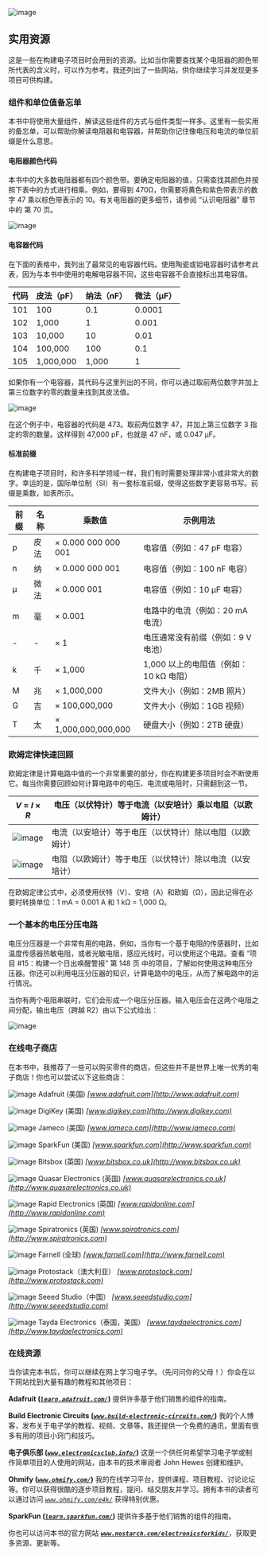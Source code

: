 ![image](img/common01.jpg)

## 实用资源

这是一些在构建电子项目时会用到的资源。比如当你需要查找某个电阻器的颜色带所代表的含义时，可以作为参考。我还列出了一些网站，供你继续学习并发现更多项目可供构建。

### 组件和单位值备忘单

本书中将使用大量组件，解读这些组件的方式与组件类型一样多。这里有一些实用的备忘单，可以帮助你解读电阻器和电容器，并帮助你记住像电压和电流的单位前缀是什么意思。

#### 电阻器颜色代码

本书中的大多数电阻器都有四个颜色带。要确定电阻器的值，只需查找其颜色并按照下表中的方式进行相乘。例如，要得到 470Ω，你需要将黄色和紫色带表示的数字 47 乘以棕色带表示的 10。有关电阻器的更多细节，请参阅 “认识电阻器” 章节中的 第 70 页。

![image](img/f0282-01.jpg)

#### 电容器代码

在下面的表格中，我列出了最常见的电容器代码。使用陶瓷或钽电容器时请参考此表，因为与本书中使用的电解电容器不同，这些电容器不会直接标出其电容值。

| **代码** | **皮法（pF）** | **纳法（nF）** | **微法（µF）** |
| --- | --- | --- | --- |
| 101 | 100 | 0.1 | 0.0001 |
| 102 | 1,000 | 1 | 0.001 |
| 103 | 10,000 | 10 | 0.01 |
| 104 | 100,000 | 100 | 0.1 |
| 105 | 1,000,000 | 1,000 | 1 |

如果你有一个电容器，其代码与这里列出的不同，你可以通过取前两位数字并加上第三位数字的零的数量来找到其皮法值。

![image](img/f0283-01.jpg)

在这个例子中，电容器的代码是 473。取前两位数字 47，并加上第三位数字 3 指定的零的数量。这样得到 47,000 pF，也就是 47 nF，或 0.047 µF。

#### 标准前缀

在构建电子项目时，和许多科学领域一样，我们有时需要处理非常小或非常大的数字。幸运的是，国际单位制（SI）有一套标准前缀，使得这些数字更容易书写。前缀是乘数，如表所示。

| **前缀** | **名称** | **乘数值** | **示例用法** |
| --- | --- | --- | --- |
| p | 皮法 | × 0.000 000 000 001 | 电容值（例如：47 pF 电容） |
| n | 纳 | × 0.000 000 001 | 电容值（例如：100 nF 电容） |
| µ | 微法 | × 0.000 001 | 电容值（例如：10 µF 电容） |
| m | 毫 | × 0.001 | 电路中的电流（例如：20 mA 电流） |
| - | - | × 1 | 电压通常没有前缀（例如：9 V 电池） |
| k | 千 | × 1,000 | 1,000 以上的电阻值（例如：10 kΩ 电阻） |
| M | 兆 | × 1,000,000 | 文件大小（例如：2MB 照片） |
| G | 吉 | × 100,000,000 | 文件大小（例如：1GB 视频） |
| T | 太 | × 1,000,000,000,000 | 硬盘大小（例如：2TB 硬盘） |

### 欧姆定律快速回顾

欧姆定律是计算电路中值的一个非常重要的部分，你在构建更多项目时会不断使用它。每当你需要回顾如何计算电路中的电压、电流或电阻时，只需翻到这一节。

| *V* = *I* × *R* | 电压（以伏特计）等于电流（以安培计）乘以电阻（以欧姆计） |
| --- | --- |
| ![image](img/f0285-01.jpg) | 电流（以安培计）等于电压（以伏特计）除以电阻（以欧姆计） |
| ![image](img/f0285-02.jpg) | 电阻（以欧姆计）等于电压（以伏特计）除以电流（以安培计） |

在欧姆定律公式中，必须使用伏特（V）、安培（A）和欧姆（Ω），因此记得在必要时转换单位：1 mA = 0.001 A 和 1 kΩ = 1,000 Ω。

### 一个基本的电压分压电路

电压分压器是一个非常有用的电路，例如，当你有一个基于电阻的传感器时，比如温度传感器热敏电阻，或者光敏电阻，感应光线时，可以使用这个电路。查看 “项目 #15：构建一个日出唤醒警报” 第 148 页 中的项目，了解如何使用这种电压分压器。你还可以利用电压分压器的知识，计算电路中的电压，从而了解电路中的运行情况。

当你有两个电阻串联时，它们会形成一个电压分压器。输入电压会在这两个电阻之间分配，输出电压（跨越 R2）由以下公式给出：

![image](img/f0285-03.jpg)

### 在线电子商店

在本书中，我推荐了一些可以购买零件的商店，但这些并不是世界上唯一优秀的电子商店！你也可以尝试以下这些商店：

![image](img/common-01.jpg) Adafruit (美国) *[www.adafruit.com](http://www.adafruit.com)*

![image](img/common-01.jpg) DigiKey (美国) *[www.digikey.com](http://www.digikey.com)*

![image](img/common-01.jpg) Jameco (美国) *[www.jameco.com](http://www.jameco.com)*

![image](img/common-01.jpg) SparkFun (美国) *[www.sparkfun.com](http://www.sparkfun.com)*

![image](img/common-01.jpg) Bitsbox (英国) *[www.bitsbox.co.uk](http://www.bitsbox.co.uk)*

![image](img/common-01.jpg) Quasar Electronics (英国) *[www.quasarelectronics.co.uk](http://www.quasarelectronics.co.uk)*

![image](img/common-01.jpg) Rapid Electronics (英国) *[www.rapidonline.com](http://www.rapidonline.com)*

![image](img/common-01.jpg) Spiratronics (英国) *[www.spiratronics.com](http://www.spiratronics.com)*

![image](img/common-01.jpg) Farnell (全球) *[www.farnell.com](http://www.farnell.com)*

![image](img/common-01.jpg) Protostack（澳大利亚） *[www.protostack.com](http://www.protostack.com)*

![image](img/common-01.jpg) Seeed Studio（中国） *[www.seeedstudio.com](http://www.seeedstudio.com)*

![image](img/common-01.jpg) Tayda Electronics（泰国，美国） *[www.taydaelectronics.com](http://www.taydaelectronics.com)*

### 在线资源

当你读完本书后，你可以继续在网上学习电子学。（先问问你的父母！）你会在以下网站找到大量有趣的教程和其他项目：

**Adafruit (*****[`learn.adafruit.com/`](https://learn.adafruit.com/)*****)**   提供许多基于他们销售的组件的指南。

**Build Electronic Circuits (*****[`www.build-electronic-circuits.com/`](http://www.build-electronic-circuits.com/)*****)**   我的个人博客，发布关于电子学的教程、视频、文章等。我还提供一个免费的通讯，里面有很多有用的项目小窍门和技巧。

**电子俱乐部 (*****[`www.electronicsclub.info/`](http://www.electronicsclub.info/)*****)**   这是一个供任何希望学习电子学或制作简单项目的人使用的网站，由本书的技术审阅者 John Hewes 创建和维护。

**Ohmify (*****[`www.ohmify.com/`](http://www.ohmify.com/)*****)**   我的在线学习平台，提供课程、项目教程、讨论论坛等。你可以获得很酷的逐步项目教程，提问、结交朋友并学习。拥有本书的读者可以通过访问 *[`www.ohmify.com/e4k/`](http://www.ohmify.com/e4k/)* 获得特别优惠。

**SparkFun (*****[`learn.sparkfun.com/`](https://learn.sparkfun.com/)*****)**   提供许多基于他们销售的组件的指南。

你也可以访问本书的官方网站 ***[`www.nostarch.com/electronicsforkids/`](https://www.nostarch.com/electronicsforkids/)***，获取更多资源、更新等。
